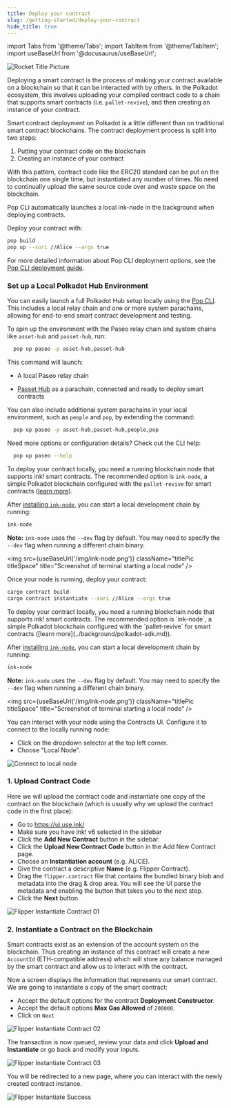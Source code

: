 ```yaml
---
title: Deploy your contract
slug: /getting-started/deploy-your-contract
hide_title: true
---
```


import Tabs from '@theme/Tabs';
import TabItem from '@theme/TabItem';
import useBaseUrl from '@docusaurus/useBaseUrl';

![Rocket Title Picture](/img/title/rocket.svg)

Deploying a smart contract is the process of making your contract available on a blockchain so that it can be interacted with by others. In the Polkadot ecosystem, 
this involves uploading your compiled contract code to a chain that supports smart contracts (i.e. `pallet-revive`), and then creating an instance of your contract.

Smart contract deployment on Polkadot is a little different than on traditional smart contract blockchains. The contract deployment process is split into two steps:

1. Putting your contract code on the blockchain
2. Creating an instance of your contract

With this pattern, contract code like the ERC20 standard can be put on the blockchain one single time, but instantiated any number of times. No need to continually upload the same source code over and waste space on the blockchain.


<Tabs>
  <TabItem value="pop" label="Pop" default>
  Pop CLI automatically launches a local ink-node in the background when deploying contracts.

  Deploy your contract with:

  ```bash
  pop build
  pop up --suri //Alice --args true
  ```

  For more detailed information about Pop CLI deployment options, see the [Pop CLI deployment guide](https://learn.onpop.io/contracts/guides/deploy).

  ### Set up a Local Polkadot Hub Environment

  You can easily launch a full Polkadot Hub setup locally using the [Pop CLI](https://learn.onpop.io/contracts/guides/deploy). This includes a local relay chain and one or more system parachains, allowing for end-to-end smart contract development and testing.

  To spin up the environment with the Paseo relay chain and system chains like `asset-hub` and `passet-hub`, run:
  ```bash
    pop up paseo -p asset-hub,passet-hub
  ```
  This command will launch:

  - A local Paseo relay chain

  - [Passet Hub](../intro/where-to-deploy.md#passet-hub) as a parachain, connected and ready to deploy smart contracts

  You can also include additional system parachains in your local environment, such as `people` and `pop`, by extending the command:
  ```bash
    pop up paseo -p asset-hub,passet-hub,people,pop
  ```

  Need more options or configuration details? Check out the CLI help:
  ```bash
    pop up paseo --help 
  ```
  </TabItem>
  <TabItem value="cargo-contract" label="cargo-contract">

  To deploy your contract locally, you need a running blockchain node that supports ink! smart contracts. The recommended option is `ink-node`, a simple Polkadot blockchain configured with the `pallet-revive` for smart contracts ([learn more](../background/polkadot-sdk.md)).

  After [installing `ink-node`](./setup.md#ink-node), you can start a local development chain by running:

  ```bash
  ink-node
  ```

  **Note:** `ink-node` uses the `--dev` flag by default. You may need to specify the `--dev` flag when running a different chain binary.

  <img src={useBaseUrl('/img/ink-node.png')} className="titlePic titleSpace" title="Screenshot of terminal starting a local node" />

  Once your node is running, deploy your contract:

  ```bash
  cargo contract build
  cargo contract instantiate --suri //Alice --args true
  ```
  </TabItem>
  <TabItem value="contracts-ui" label="Contracts UI">
  To deploy your contract locally, you need a running blockchain node that supports ink! smart contracts. The recommended option is `ink-node`, a simple Polkadot blockchain configured with the `pallet-revive` for smart contracts ([learn more](../background/polkadot-sdk.md)).

  After [installing `ink-node`](./setup.md#ink-node), you can start a local development chain by running:

  ```bash
  ink-node
  ```

  **Note:** `ink-node` uses the `--dev` flag by default. You may need to specify the `--dev` flag when running a different chain binary.

  <img src={useBaseUrl('/img/ink-node.png')} className="titlePic titleSpace" title="Screenshot of terminal starting a local node" />

  You can interact with your node using the Contracts UI. Configure it to connect to the locally running node:

  - Click on the dropdown selector at the top left corner.
  - Choose "Local Node".

  ![Connect to local node](/img/contracts-ui-local-node.png)

  ### 1. Upload Contract Code

  Here we will upload the contract code and instantiate one copy of the contract on the blockchain (which is usually why we upload the contract code in the first place):

  - Go to https://ui.use.ink/
  - Make sure you have ink! v6 selected in the sidebar
  - Click the **Add New Contract** button in the sidebar.
  - Click the **Upload New Contract Code** button in the Add New Contract page.
  - Choose an **Instantiation account** (e.g. ALICE).
  - Give the contract a descriptive **Name** (e.g. Flipper Contract).
  - Drag the `flipper.contract` file that contains the bundled binary blob and metadata into the drag & drop area. You will see the UI parse the metadata and enabling the button that takes you to the next step.
  - Click the **Next** button

  ![Flipper Instantiate Contract 01](/img/contracts-ui-0.png)

  ### 2. Instantiate a Contract on the Blockchain

  Smart contracts exist as an extension of the account system on the blockchain. Thus creating an instance of this contract will create a new `AccountId` (ETH-compatible address) which will store any balance managed by the smart contract and allow us to interact with the contract.

  Now a screen displays the information that represents our smart contract. We are going to instantiate a copy of the smart contract:

  - Accept the default options for the contract **Deployment Constructor**.
  - Accept the default options **Max Gas Allowed** of `200000`.
  - Click on `Next`

  ![Flipper Instantiate Contract 02](/img/contracts-ui-1.png)

  The transaction is now queued, review your data and click **Upload and Instantiate** or go back and modify your inputs.

  ![Flipper Instantiate Contract 03](/img/contracts-ui-2.png)

  You will be redirected to a new page, where you can interact with the newly created contract instance.

  ![Flipper Instantiate Success](/img/contracts-ui-3.png)
  </TabItem>
</Tabs>


